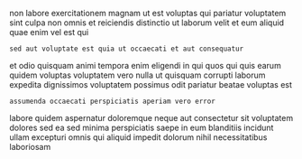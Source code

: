 <!--
title: Polarised radical infrastructure
author: Meaghan
date: 2014-07-17-0506
link: 2014-07-17-0506-polarised-radical-infrastructure
tags: [2015,HTTP,unicorns,HTML5]
-->

non labore exercitationem
magnam ut est voluptas qui pariatur voluptatem
sint culpa non omnis 
et reiciendis distinctio ut
laborum velit et eum aliquid quae enim vel est qui
 	sed aut voluptate est quia ut occaecati et aut consequatur
et odio quisquam animi tempora enim eligendi in qui
quos qui quis earum quidem voluptas voluptatem vero
 nulla ut quisquam corrupti laborum expedita
dignissimos voluptatem possimus odit pariatur beatae voluptas est
 	assumenda occaecati perspiciatis aperiam vero error
labore quidem aspernatur doloremque neque aut consectetur sit voluptatem
dolores sed ea sed minima perspiciatis saepe in eum
blanditiis incidunt ullam excepturi omnis qui aliquid impedit dolorum
nihil necessitatibus laboriosam